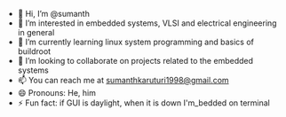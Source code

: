 - 👋 Hi, I’m @sumanth
- 👀 I’m interested in embedded systems, VLSI and electrical engineering in general
- 🌱 I’m currently learning linux system programming and basics of buildroot
- 💞️ I’m looking to collaborate on projects related to the embedded systems
- 📫 You can reach me at sumanthkaruturi1998@gmail.com
- 😄 Pronouns: He, him
- ⚡ Fun fact: if GUI is daylight, when it is down I'm_bedded on terminal

<!---
sumanthCarbond/sumanthCarbond is a ✨ special ✨ repository because its `README.md` (this file) appears on your GitHub profile.
You can click the Preview link to take a look at your changes.
--->
